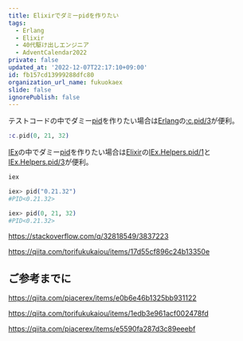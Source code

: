 ```yaml
---
title: Elixirでダミーpidを作りたい
tags:
  - Erlang
  - Elixir
  - 40代駆け出しエンジニア
  - AdventCalendar2022
private: false
updated_at: '2022-12-07T22:17:10+09:00'
id: fb157cd13999288dfc80
organization_url_name: fukuokaex
slide: false
ignorePublish: false
---
```

[IEx.Helpers.pid/1]: https://hexdocs.pm/iex/IEx.Helpers.html#pid/1
[IEx.Helpers.pid/3]: https://hexdocs.pm/iex/IEx.Helpers.html#pid/3
[:c.pid/3]: https://www.erlang.org/doc/man/c.html#pid-3
[Creating a fake or dummy pid in elixir]: https://stackoverflow.com/q/32818549/3837223
[Erlang]: https://www.erlang.org/doc/index.html
[Elixir]: https://elixir-lang.org/
[IEx]: https://elixirschool.com/ja/lessons/basics/iex_helpers
[pid]: https://www.erlang.org/doc/reference_manual/data_types.html#pid

テストコードの中でダミー[pid]を作りたい場合は[Erlang]の[:c.pid/3]が便利。

```elixir
:c.pid(0, 21, 32)
```

[IEx]の中でダミー[pid]を作りたい場合は[Elixir]の[IEx.Helpers.pid/1]と[IEx.Helpers.pid/3]が便利。

```elixir
iex

iex> pid("0.21.32")
#PID<0.21.32>

iex> pid(0, 21, 32)
#PID<0.21.32>
```

https://stackoverflow.com/q/32818549/3837223

https://qiita.com/torifukukaiou/items/17d55cf896c24b13350e

## ご参考までに

https://qiita.com/piacerex/items/e0b6e46b1325bb931122

https://qiita.com/torifukukaiou/items/1edb3e961acf002478fd

https://qiita.com/piacerex/items/e5590fa287d3c89eeebf
